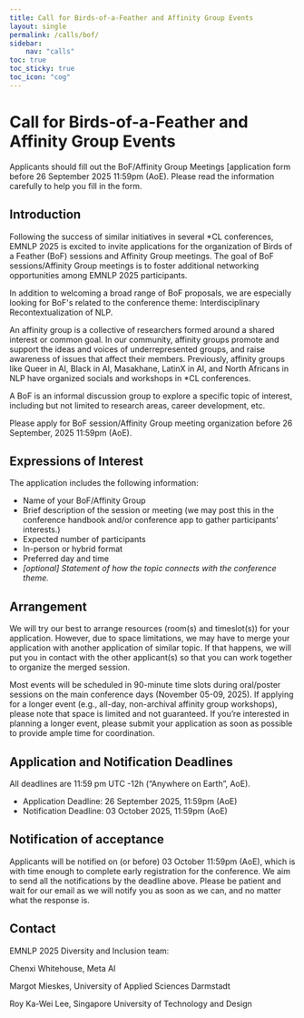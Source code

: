 ```yaml
---
title: Call for Birds-of-a-Feather and Affinity Group Events
layout: single
permalink: /calls/bof/
sidebar: 
    nav: "calls"
toc: true
toc_sticky: true
toc_icon: "cog"
---
```


# Call for Birds-of-a-Feather and Affinity Group Events

Applicants should fill out the BoF/Affinity Group Meetings [application form before 26 September 2025 11:59pm (AoE). Please read the information carefully to help you fill in the form.

## Introduction

Following the success of similar initiatives in several *CL conferences, EMNLP 2025 is excited to invite applications for the organization of Birds of a Feather (BoF) sessions and Affinity Group meetings. The goal of BoF sessions/Affinity Group meetings is to foster additional networking opportunities among EMNLP 2025 participants.

In addition to welcoming a broad range of BoF proposals, we are especially looking for BoF's related to the conference theme: Interdisciplinary Recontextualization of NLP.

An affinity group is a collective of researchers formed around a shared interest or common goal. In our community, affinity groups promote and support the ideas and voices of underrepresented groups, and raise awareness of issues that affect their members. Previously, affinity groups like Queer in AI, Black in AI, Masakhane, LatinX in AI, and North Africans in NLP have organized socials and workshops in *CL conferences.

A BoF is an informal discussion group to explore a specific topic of interest, including but not limited to research areas, career development, etc.

Please apply for BoF session/Affinity Group meeting organization before 26 September, 2025 11:59pm (AoE).

## Expressions of Interest

The application includes the following information:

- Name of your BoF/Affinity Group
- Brief description of the session or meeting (we may post this in the conference handbook and/or conference app to gather participants’ interests.)
- Expected number of participants
- In-person or hybrid format
- Preferred day and time
- *[optional] Statement of how the topic connects with the conference theme.*

## Arrangement

We will try our best to arrange resources (room(s) and timeslot(s)) for your application. However, due to space limitations, we may have to merge your application with another application of similar topic. If that happens, we will put you in contact with the other applicant(s) so that you can work together to organize the merged session.

Most events will be scheduled in 90-minute time slots during oral/poster sessions on the main conference days (November 05-09, 2025). If applying for a longer event (e.g., all-day, non-archival affinity group workshops), please note that space is limited and not guaranteed. If you’re interested in planning a longer event, please submit your application as soon as possible to provide ample time for coordination.

## Application and Notification Deadlines

All deadlines are 11:59 pm UTC -12h (“Anywhere on Earth”, AoE).

- Application Deadline: 26 September 2025, 11:59pm (AoE)
- Notification Deadline: 03 October 2025, 11:59pm (AoE)

## Notification of acceptance

Applicants will be notified on (or before) 03 October 11:59pm (AoE), which is with time enough to complete early registration for the conference. We aim to send all the notifications by the deadline above. Please be patient and wait for our email as we will notify you as soon as we can, and no matter what the response is.

## Contact

EMNLP 2025 Diversity and Inclusion team:

<email>

Chenxi Whitehouse, Meta AI

Margot Mieskes, University of Applied Sciences Darmstadt

Roy Ka-Wei Lee, Singapore University of Technology and Design
